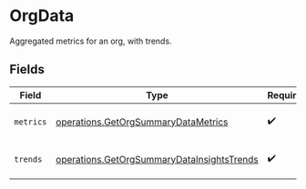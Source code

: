 # OrgData

Aggregated metrics for an org, with trends.


## Fields

| Field                                                                                                           | Type                                                                                                            | Required                                                                                                        | Description                                                                                                     |
| --------------------------------------------------------------------------------------------------------------- | --------------------------------------------------------------------------------------------------------------- | --------------------------------------------------------------------------------------------------------------- | --------------------------------------------------------------------------------------------------------------- |
| `metrics`                                                                                                       | [operations.GetOrgSummaryDataMetrics](../../../sdk/models/operations/getorgsummarydatametrics.md)               | :heavy_check_mark:                                                                                              | Metrics for a single org metrics.                                                                               |
| `trends`                                                                                                        | [operations.GetOrgSummaryDataInsightsTrends](../../../sdk/models/operations/getorgsummarydatainsightstrends.md) | :heavy_check_mark:                                                                                              | Trends for a single org.                                                                                        |
